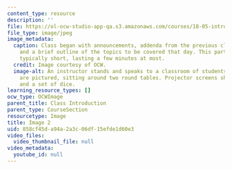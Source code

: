 ```yaml
---
content_type: resource
description: ''
file: https://ol-ocw-studio-app-qa.s3.amazonaws.com/courses/18-05-introduction-to-probability-and-statistics-spring-2014/858cf45da94a2a3c06df15efde1d60e3_gallery1-2.jpg
file_type: image/jpeg
image_metadata:
  caption: Class began with announcements, addenda from the previous class meeting,
    and a brief outline of the topics to be covered that day. This part of class was
    typically short, lasting a few minutes at most.
  credit: Image courtesy of OCW.
  image-alt: An instructor stands and speaks to a classroom of students. A dozen students
    are pictured, sitting around two round tables. Projector screens show a comic
    and a set of dice.
learning_resource_types: []
ocw_type: OCWImage
parent_title: Class Introduction
parent_type: CourseSection
resourcetype: Image
title: Image 2
uid: 858cf45d-a94a-2a3c-06df-15efde1d60e3
video_files:
  video_thumbnail_file: null
video_metadata:
  youtube_id: null
---
```

